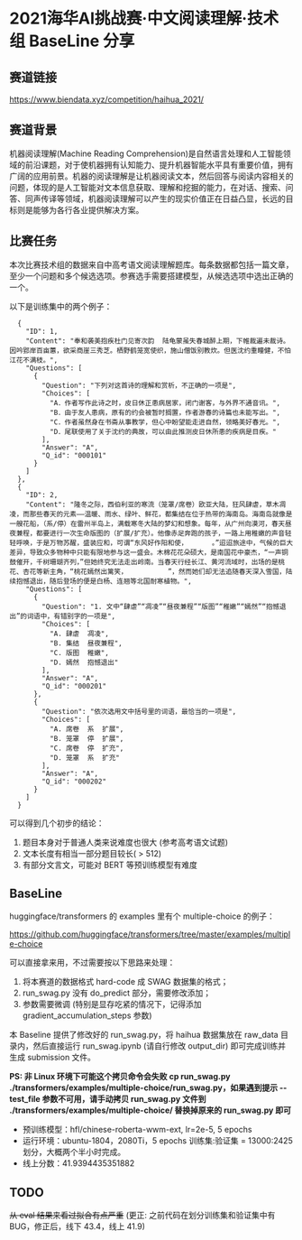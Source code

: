 # 2021海华AI挑战赛·中文阅读理解·技术组 BaseLine 分享

## 赛道链接

https://www.biendata.xyz/competition/haihua_2021/

## 赛道背景

机器阅读理解(Machine Reading Comprehension)是自然语言处理和人工智能领域的前沿课题，对于使机器拥有认知能力、提升机器智能水平具有重要价值，拥有广阔的应用前景。机器的阅读理解是让机器阅读文本，然后回答与阅读内容相关的问题，体现的是人工智能对文本信息获取、理解和挖掘的能力，在对话、搜索、问答、同声传译等领域，机器阅读理解可以产生的现实价值正在日益凸显，长远的目标则是能够为各行各业提供解决方案。

## 比赛任务

本次比赛技术组的数据来自中高考语文阅读理解题库。每条数据都包括一篇文章，至少一个问题和多个候选选项。参赛选手需要搭建模型，从候选选项中选出正确的一个。

以下是训练集中的两个例子：

```
  {
    "ID": 1,
    "Content": "奉和袭美抱疾杜门见寄次韵  陆龟蒙虽失春城醉上期，下帷裁遍未裁诗。因吟郢岸百亩蕙，欲采商崖三秀芝。栖野鹤笼宽使织，施山僧饭别教炊。但医沈约重瞳健，不怕江花不满枝。",
    "Questions": [
      {
        "Question": "下列对这首诗的理解和赏析，不正确的一项是",
        "Choices": [
          "A．作者写作此诗之时，皮日休正患病居家，闭门谢客，与外界不通音讯。",
          "B．由于友人患病，原有的约会被暂时搁置，作者游春的诗篇也未能写出。",
          "C．作者虽然身在书斋从事教学，但心中盼望能走进自然，领略美好春光。",
          "D．尾联使用了关于沈约的典故，可以由此推测皮日休所患的疾病是目疾。"
        ],
        "Answer": "A",
        "Q_id": "000101"
      }
    ]
  },
  {
    "ID": 2,
    "Content": "隆冬之际，西伯利亚的寒流（笼罩/席卷）欧亚大陆，狂风肆虐，草木凋凌，而那些春天的元素——温暖、雨水、绿叶、鲜花，都集结在位于热带的海南岛。海南岛就像是一艘花船，（系/停）在雷州半岛上，满载寒冬大陆的梦幻和想象。每年，从广州向漠河，春天昼夜兼程，都要进行一次生命版图的（扩展/扩充）。他像赤足奔跑的孩子，一路上用稚嫩的声音轻轻呼唤，于是万物苏醒，盛装应和，可谓“东风好作阳和使，      。”迢迢旅途中，气候的巨大差异，导致众多物种中只能有限地参与这一盛会。木棉花花朵硕大，是南国花中豪杰，“一声铜鼓催开，千树珊瑚齐列，”但她终究无法走出岭南。当春天行经长江、黄河流域时，出场的是桃花、杏花等新主角，“桃花嫣然出篱笑，          ”，然而她们却无法追随春天深入雪国，陆续抱憾退出，随后登场的便是白杨、连翘等北国耐寒植物。",
    "Questions": [
      {
        "Question": "1. 文中“肆虐”“凋凌”“昼夜兼程”“版图”“稚嫩”“嫣然”“抱憾退出”的词语中，有错别字的一项是",
        "Choices": [
          "A. 肆虐  凋凌",
          "B. 集结  昼夜兼程",
          "C. 版图  稚嫩",
          "D. 嫣然  抱憾退出"
        ],
        "Answer": "A",
        "Q_id": "000201"
      },
      {
        "Question": "依次选用文中括号里的词语，最恰当的一项是",
        "Choices": [
          "A. 席卷  系  扩展",
          "B. 笼罩  停  扩展",
          "C. 席卷  停  扩充",
          "D. 笼罩  系  扩充"
        ],
        "Answer": "A",
        "Q_id": "000202"
      }
    ]
  }
```

可以得到几个初步的结论：

1. 题目本身对于普通人类来说难度也很大 (参考高考语文试题)
2. 文本长度有相当一部分题目较长( > 512)
3. 有部分文言文，可能对 BERT 等预训练模型有难度

## BaseLine

huggingface/transformers 的 examples 里有个 multiple-choice 的例子：

https://github.com/huggingface/transformers/tree/master/examples/multiple-choice

可以直接拿来用，不过需要按以下思路来处理：

1. 将本赛道的数据格式 hard-code 成 SWAG 数据集的格式；
2. run_swag.py 没有 do_predict 部分，需要修改添加；
3. 参数需要微调 (特别是显存吃紧的情况下，记得添加 gradient_accumulation_steps 参数)

本 Baseline 提供了修改好的 run_swag.py，将 haihua 数据集放在 raw_data 目录内，然后直接运行 run_swag.ipynb (请自行修改 output_dir) 即可完成训练并生成 submission 文件。

**PS: 非 Linux 环境下可能这个拷贝命令会失败 cp run_swag.py ./transformers/examples/multiple-choice/run_swag.py，如果遇到提示 --test_file 参数不可用，请手动拷贝 run_swag.py 文件到 ./transformers/examples/multiple-choice/ 替换掉原来的 run_swag.py 即可**

- 预训练模型：hfl/chinese-roberta-wwm-ext, lr=2e-5, 5 epochs
- 运行环境：ubuntu-1804，2080Ti，5 epochs 训练集:验证集 = 13000:2425 划分，大概两个半小时完成。
- 线上分数：41.9394435351882

## TODO

~~从 eval 结果来看过拟合有点严重~~ (更正: 之前代码在划分训练集和验证集中有 BUG，修正后，线下 43.4，线上 41.9)
